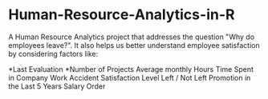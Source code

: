 # Human-Resource-Analytics-in-R

A Human Resource Analytics project that addresses the question "Why do employees leave?". It also helps us better understand employee satisfaction by considering factors like:

*Last Evaluation
*Number of Projects
Average monthly Hours
Time Spent in Company
Work Accident
Satisfaction Level
Left / Not Left
Promotion in the Last 5 Years
Salary Order
